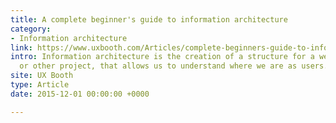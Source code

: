 ```yaml
---
title: A complete beginner's guide to information architecture
category:
- Information architecture
link: https://www.uxbooth.com/Articles/complete-beginners-guide-to-information-architecture/
intro: Information architecture is the creation of a structure for a website, application,
  or other project, that allows us to understand where we are as users.
site: UX Booth
type: Article
date: 2015-12-01 00:00:00 +0000

---
```

